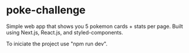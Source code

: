 # poke-challenge
Simple web app that shows you 5 pokemon cards + stats per page. 
Built using Next.js, React.js, and styled-components. 

To iniciate the project use "npm run dev".
